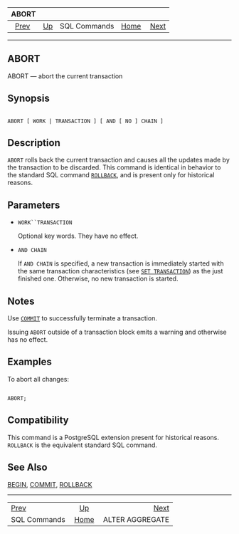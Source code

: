 

|                   ABORT                   |                                        |              |                                                       |                                                    |
| :---------------------------------------: | :------------------------------------- | :----------: | ----------------------------------------------------: | -------------------------------------------------: |
| [Prev](sql-commands.html "SQL Commands")  | [Up](sql-commands.html "SQL Commands") | SQL Commands | [Home](index.html "PostgreSQL 17devel Documentation") |  [Next](sql-alteraggregate.html "ALTER AGGREGATE") |

***

## ABORT

ABORT — abort the current transaction

## Synopsis

```

ABORT [ WORK | TRANSACTION ] [ AND [ NO ] CHAIN ]
```

## Description

`ABORT` rolls back the current transaction and causes all the updates made by the transaction to be discarded. This command is identical in behavior to the standard SQL command [`ROLLBACK`](sql-rollback.html "ROLLBACK"), and is present only for historical reasons.

## Parameters

* `WORK``TRANSACTION`

    Optional key words. They have no effect.

* `AND CHAIN`

    If `AND CHAIN` is specified, a new transaction is immediately started with the same transaction characteristics (see [`SET TRANSACTION`](sql-set-transaction.html "SET TRANSACTION")) as the just finished one. Otherwise, no new transaction is started.

## Notes

Use [`COMMIT`](sql-commit.html "COMMIT") to successfully terminate a transaction.

Issuing `ABORT` outside of a transaction block emits a warning and otherwise has no effect.

## Examples

To abort all changes:

```

ABORT;
```

## Compatibility

This command is a PostgreSQL extension present for historical reasons. `ROLLBACK` is the equivalent standard SQL command.

## See Also

[BEGIN](sql-begin.html "BEGIN"), [COMMIT](sql-commit.html "COMMIT"), [ROLLBACK](sql-rollback.html "ROLLBACK")

***

|                                           |                                                       |                                                    |
| :---------------------------------------- | :---------------------------------------------------: | -------------------------------------------------: |
| [Prev](sql-commands.html "SQL Commands")  |         [Up](sql-commands.html "SQL Commands")        |  [Next](sql-alteraggregate.html "ALTER AGGREGATE") |
| SQL Commands                              | [Home](index.html "PostgreSQL 17devel Documentation") |                                    ALTER AGGREGATE |
